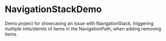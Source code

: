# NavigationStackDemo

Demo project for showcasing an issue with NavigationStack, triggering multiple inits/deinits of items in the NavigationPath, when adding removing items.
